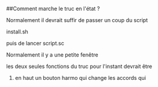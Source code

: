 ##Comment marche le truc en l'état ?

Normalement il devrait suffir de passer un coup du script

install.sh

puis de lancer script.sc

Normalement il y a une petite fenêtre

les deux seules fonctions du truc pour l'instant devrait être

1. en haut un bouton harmo qui change les accords qui
